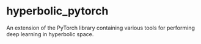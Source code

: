 # hyperbolic_pytorch
An extension of the PyTorch library containing various tools for performing deep learning in hyperbolic space.
